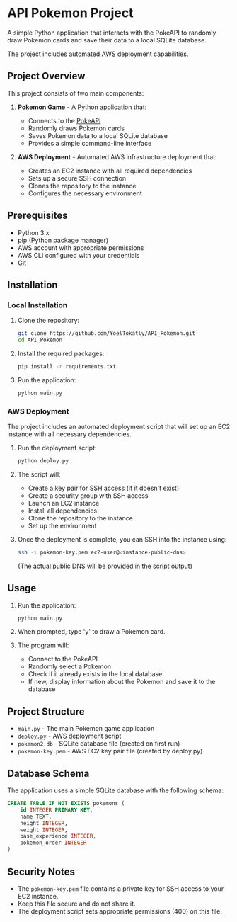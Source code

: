 # API Pokemon Project

A simple Python application that interacts with the PokeAPI to randomly draw Pokemon cards and save their data to a local SQLite database.

The project includes automated AWS deployment capabilities.

## Project Overview

This project consists of two main components:

1. **Pokemon Game** - A Python application that:
   - Connects to the [PokeAPI](https://pokeapi.co/)
   - Randomly draws Pokemon cards
   - Saves Pokemon data to a local SQLite database
   - Provides a simple command-line interface

2. **AWS Deployment** - Automated AWS infrastructure deployment that:
   - Creates an EC2 instance with all required dependencies
   - Sets up a secure SSH connection
   - Clones the repository to the instance
   - Configures the necessary environment

## Prerequisites

- Python 3.x
- pip (Python package manager)
- AWS account with appropriate permissions
- AWS CLI configured with your credentials
- Git

## Installation

### Local Installation

1. Clone the repository:
   ```bash
   git clone https://github.com/YoelTokatly/API_Pokemon.git
   cd API_Pokemon
   ```

2. Install the required packages:
   ```bash
   pip install -r requirements.txt
   ```

3. Run the application:
   ```bash
   python main.py
   ```

### AWS Deployment

The project includes an automated deployment script that will set up an EC2 instance with all necessary dependencies.

1. Run the deployment script:
   ```bash
   python deploy.py
   ```

2. The script will:
   - Create a key pair for SSH access (if it doesn't exist)
   - Create a security group with SSH access
   - Launch an EC2 instance
   - Install all dependencies
   - Clone the repository to the instance
   - Set up the environment

3. Once the deployment is complete, you can SSH into the instance using:
   ```bash
   ssh -i pokemon-key.pem ec2-user@<instance-public-dns>
   ```
   (The actual public DNS will be provided in the script output)

## Usage

1. Run the application:
   ```bash
   python main.py
   ```

2. When prompted, type 'y' to draw a Pokemon card.

3. The program will:
   - Connect to the PokeAPI
   - Randomly select a Pokemon
   - Check if it already exists in the local database
   - If new, display information about the Pokemon and save it to the database

## Project Structure

- `main.py` - The main Pokemon game application
- `deploy.py` - AWS deployment script
- `pokemon2.db` - SQLite database file (created on first run)
- `pokemon-key.pem` - AWS EC2 key pair file (created by deploy.py)

## Database Schema

The application uses a simple SQLite database with the following schema:

```sql
CREATE TABLE IF NOT EXISTS pokemons (
    id INTEGER PRIMARY KEY,
    name TEXT,
    height INTEGER,
    weight INTEGER,
    base_experience INTEGER,
    pokemon_order INTEGER
)
```

## Security Notes

- The `pokemon-key.pem` file contains a private key for SSH access to your EC2 instance.
- Keep this file secure and do not share it.
- The deployment script sets appropriate permissions (400) on this file.


